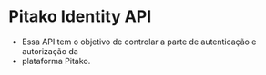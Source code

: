 # Pitako Identity API
- Essa API tem o objetivo de controlar a parte de autenticação e autorização da 
- plataforma Pitako.